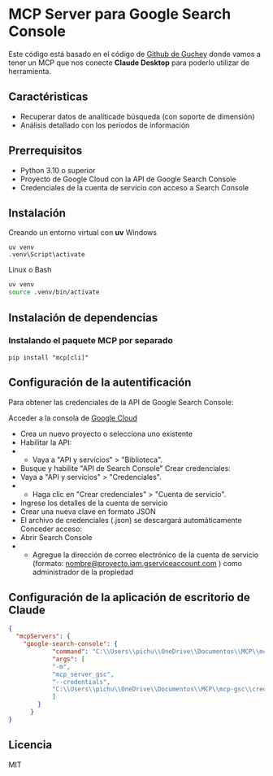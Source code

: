 # MCP Server para Google Search Console

Este código está basado en el código de [Github de Guchey]('https://github.com/guchey/mcp-server-google-search-console') donde vamos a tener un MCP que nos conecte **Claude Desktop** para poderlo utilizar de herramienta.

## Caractéristicas
* Recuperar datos de analíticade búsqueda (con soporte de dimensión)
* Análisis detallado con los periodos de información

## Prerrequisitos
* Python 3.10 o superior
* Proyecto de Google Cloud con la API de Google Search Console
* Credenciales de la cuenta de servicio con acceso a Search Console

## Instalación
Creando un entorno virtual con **uv**
Windows
```shell
uv venv
.venv\Script\activate
```

Linux o Bash
```bash
uv venv
source .venv/bin/activate
```

## Instalación de dependencias 

### Instalando el paquete MCP por separado
```pip install "mcp[cli]"```

## Configuración de la autentificación

Para obtener las credenciales de la API de Google Search Console:

Acceder a la consola de [Google Cloud]('https://console.cloud.google.com/')
* Crea un nuevo proyecto o selecciona uno existente
* Habilitar la API:
* * Vaya a "API y servicios" > "Biblioteca".
* Busque y habilite "API de Search Console"
Crear credenciales:
* Vaya a "API y servicios" > "Credenciales".
* * Haga clic en "Crear credenciales" > "Cuenta de servicio".
* Ingrese los detalles de la cuenta de servicio
* Crear una nueva clave en formato JSON
* El archivo de credenciales (.json) se descargará automáticamente
Conceder acceso:
* Abrir Search Console
* *  Agregue la dirección de correo electrónico de la cuenta de servicio (formato: nombre@proyecto.iam.gserviceaccount.com ) como administrador de la propiedad


## Configuración de la aplicación de escritorio de Claude
```json
{
  "mcpServers": {
    "google-search-console": {
            "command": "C:\\Users\\pichu\\OneDrive\\Documentos\\MCP\\mcp-gsc\\mcp-server-google-search-console\\.venv\\Scripts\\python.exe",
            "args": [
            "-m",
            "mcp_server_gsc",
            "--credentials",
            "C:\\Users\\pichu\\OneDrive\\Documentos\\MCP\\mcp-gsc\\credentials\\credentials.json"
            ]
        }
      }
}
```

## Licencia
MIT

